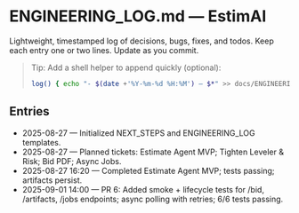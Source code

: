 # ENGINEERING_LOG.md — EstimAI
Lightweight, timestamped log of decisions, bugs, fixes, and todos. Keep each entry one or two lines. Update as you commit.

> Tip: Add a shell helper to append quickly (optional):
> ```bash
> log() { echo "- $(date +'%Y-%m-%d %H:%M') — $*" >> docs/ENGINEERING_LOG.md; tail -3 docs/ENGINEERING_LOG.md; }
> ```

## Entries
- 2025-08-27 — Initialized NEXT_STEPS and ENGINEERING_LOG templates.
- 2025-08-27 — Planned tickets: Estimate Agent MVP; Tighten Leveler & Risk; Bid PDF; Async Jobs.
- 2025-08-27 16:20 — Completed Estimate Agent MVP; tests passing; artifacts persist.
- 2025-09-01 14:00 — PR 6: Added smoke + lifecycle tests for /bid, /artifacts, /jobs endpoints; async polling with retries; 6/6 tests passing.

